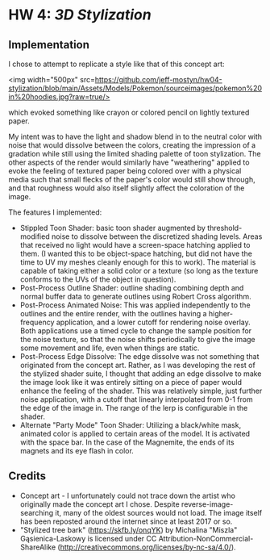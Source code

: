 # HW 4: *3D Stylization*

## Implementation

I chose to attempt to replicate a style like that of this concept art:

<img width="500px" src=https://github.com/jeff-mostyn/hw04-stylization/blob/main/Assets/Models/Pokemon/sourceimages/pokemon%20in%20hoodies.jpg?raw=true/> 

which evoked something like crayon or colored pencil on lightly textured paper.

My intent was to have the light and shadow blend in to the neutral color with noise that would dissolve between the colors, creating the impression of a gradation while still using the limited shading palette of toon stylization. The other aspects of the render would similarly have "weathering" applied to evoke the feeling of textured paper being colored over with a physical media such that small flecks of the paper's color would still show through, and that roughness would also itself slightly affect the coloration of the image.

The features I implemented:

- Stippled Toon Shader: basic toon shader augmented by threshold-modified noise to dissolve between the discretized shading levels. Areas that received no light would have a screen-space hatching applied to them. (I wanted this to be object-space hatching, but did not have the time to UV my meshes cleanly enough for this to work). The material is capable of taking either a solid color or a texture (so long as the texture conforms to the UVs of the object in question).
- Post-Process Outline Shader: outline shading combining depth and normal buffer data to generate outlines using Robert Cross algorithm.
- Post-Process Animated Noise: This was applied independently to the outlines and the entire render, with the outlines having a higher-frequency application, and a lower cutoff for rendering noise overlay. Both applications use a timed cycle to change the sample position for the noise texture, so that the noise shifts periodically to give the image some movement and life, even when things are static.
- Post-Process Edge Dissolve: The edge dissolve was not something that originated from the concept art. Rather, as I was developing the rest of the stylized shader suite, I thought that adding an edge dissolve to make the image look like it was entirely sitting on a piece of paper would enhance the feeling of the shader. This was relatively simple, just further noise application, with a cutoff that linearly interpolated from 0-1 from the edge of the image in. The range of the lerp is configurable in the shader.
- Alternate "Party Mode" Toon Shader: Utilizing a black/white mask, animated color is applied to certain areas of the model. It is activated with the space bar. In the case of the Magnemite, the ends of its magnets and its eye flash in color.

## Credits

- Concept art - I unfortunately could not trace down the artist who originally made the concept art I chose. Despite reverse-image-searching it, many of the oldest sources would not load. The image itself has been reposted around the internet since at least 2017 or so.
- "Stylized tree bark" (https://skfb.ly/onqYK) by Michalina "Miszla" Gąsienica-Laskowy is licensed under CC Attribution-NonCommercial-ShareAlike (http://creativecommons.org/licenses/by-nc-sa/4.0/).

